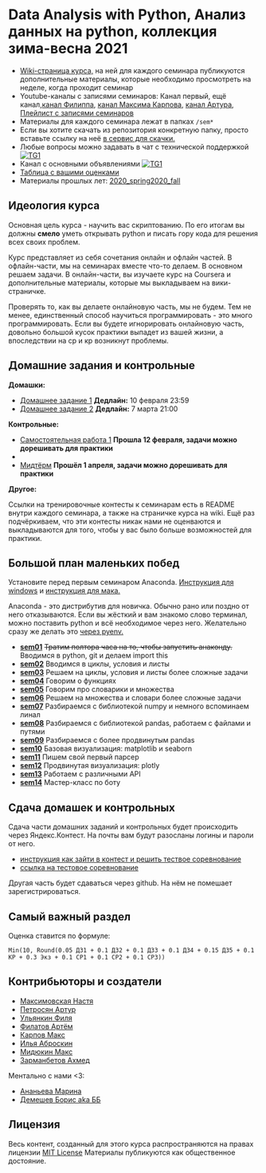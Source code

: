 # Data Analysis with Python, Анализ данных на python, коллекция зима-весна 2021

- [Wiki-страница курса,](http://wiki.cs.hse.ru/Анализ_данных_на_python,_фэн,_2020_spring) на ней для каждого семинара публикуются дополнительные материалы, которые необходимо просмотреть на неделе, когда проходит семинар
-  Youtube-каналы с записями семинаров: Канал первый, ещё канал,[канал Филиппа](https://www.youtube.com/playlist?list=PLNKXA-74YGLiKIKNwgjHtcyutqLdJheF7), [канал Максима Карпова](https://www.youtube.com/playlist?list=PLkBdGfNz-0qNBxbaFDiEbH2GAjgt3I5wr), [канал Артура](https://www.youtube.com/playlist?list=PLDa1nku7NnMmyzOZqAFHhzL2Klo-Bg42C), [Плейлист с записями семинаров](https://youtube.com/playlist?list=PLEwK9wdS5g0oTmYPUuhrFnp7FbrN5Lp20)
- Материалы для каждого семинара лежат в папках `/sem*`
- Если вы хотите скачать из репозитория конкретную папку, просто вставьте ссылку на неё [в сервис для скачки.](https://minhaskamal.github.io/DownGit/#/home)
- Любые вопросы можно задавать в чат с технической поддержкой [![TG1](https://img.shields.io/badge/Telegram-chat-blue)](https://t.me/dap_2021_spring)
- Канал с основными объявлениями [![TG1](https://img.shields.io/badge/Telegram-chat-blue)](https://t.me/joinchat/TzqFUCBXnQ4kB4YS)
- [Таблица с вашими оценками](https://docs.google.com/spreadsheets/d/1EnnWqEnSaPU4lXSSR7B4Ku_oTjXTKvNifytbC_OsRho)
- Материалы прошлых лет: [2020_spring](https://github.com/hse-econ-data-science/eds_spring_2020)[2020_fall](https://github.com/hse-econ-data-science/dap_2020_fall)



## Идеология курса

Основная цель курса - научить вас скриптованию. По его итогам вы должны __смело__ уметь открывать python и писать гору кода для решения всех своих проблем.

Курс представляет из себя сочетания онлайн и офлайн частей. В офлайн-части, мы на семинарах вместе что-то делаем. В основном решаем задачи. В онлайн-части, вы изучаете курс на Coursera и дополнительные материалы, которые мы выкладываем на вики-страничке.

Проверять то, как вы делаете онлайновую часть, мы не будем. Тем не менее, единственный способ научиться программировать - это много программировать. Если вы будете игнорировать онлайновую часть, довольно большой кусок практики выпадет из вашей жизни, а впоследствии на ср и кр возникнут проблемы.   


## Домашние задания и контрольные

__Домашки:__

- [Домашнее задание 1](https://official.contest.yandex.ru/contest/24478/enter/)  __Дедлайн:__ 10 февраля 23:59
- [Домашнее задание 2](https://official.contest.yandex.ru/contest/24479/enter/)  __Дедлайн:__  7 марта 21:00 

__Контрольные:__

- [Самостоятельная работа 1](https://official.contest.yandex.ru/contest/24888/enter/) __Прошла 12 февраля, задачи можно дорешивать для практики__
- 
- [Мидтёрм](https://official.contest.yandex.ru/contest/26447/enter/) __Прошёл 1 апреля, задачи можно дорешивать для практики__

__Другое:__

Ссылки на тренировочные контесты к семинарам есть в README внутри каждого семинара, а также на страничке курса на wiki. Ещё раз подчёркиваем, что эти контесты никак нами не оценваются и выкладываются для того, чтобы у вас было больше возможностей для практики. 

## Большой план маленьких побед

Установите перед первым семинаром Anaconda. [Инструкция для windows](https://github.com/hse-econ-data-science/dap_2020_fall/blob/master/utils/install_conda_windows.pdf) и [инструкция для мака.](https://github.com/hse-econ-data-science/dap_2020_fall/blob/master/utils/install_conda_mac.pdf)

Anaconda - это дистрибутив для новичка. Обычно рано или поздно от него отказываются. Если вы жёсткий и вам знакомо слово терминал, можно поставить python и всё необходимое через него. Желательно сразу же делать это [через pyenv.](https://github.com/pyenv/pyenv)


- [__sem01__](./sem01_intro) ~~Тратим полтора часа на то, чтобы запустить анаконду.~~ Вводимся в python, git и делаем import this
- [__sem02__](./sem02_forif) Вводимся в циклы, условия и листы
- [__sem03__](./sem03_functions) Решаем на циклы, условия и листы более сложные задачи
- [__sem04__](./sem04_forif) Говорим о функциях
- [__sem05__](./sem05_dict) Говорим про словарики и множества
- [__sem06__](./sem06_dict) Решаем на множества и словари более сложные задачи
- [__sem07__](./sem07_numpy) Разбираемся с библиотекой numpy и немного вспоминаем линал
- [__sem08__](./sem08_pandas) Разбираемся с библиотекой pandas, работаем с файлами и путями
- [__sem09__](./sem09_pandas) Разбираемся с более продвинутым pandas
- [__sem10__](./sem10_visual) Базовая визуализация: matplotlib и seaborn
- [__sem11__](./sem11_visual) Пишем свой первый парсер
- [__sem12__](./sem12_parsers) Продвинутая визуализация: plotly
- [__sem13__](./sem13_api)  Работаем с различными API
- [__sem14__](./sem14_bot) Мастер-класс по боту


## Сдача домашек и контрольных

Сдача части домашних заданий и контрольных будет происходить через  Яндекс.Контест. На почты вам будут разосланы логины и пароли от него.

  - [инструкция как зайти в контест и решить тествое соревнование](https://github.com/hse-econ-data-science/dap_2020_fall/blob/master/utils/eds_test_contest.pdf)
  - [ссылка на тестовое соревнование](https://official.contest.yandex.ru/contest/17883/enter)

Другая часть будет сдаваться через github. На нём не помешает зарегистрироваться.


## Самый важный раздел

Оценка ставится по формуле:

```
Min(10, Round(0.05 ДЗ1 + 0.1 ДЗ2 + 0.1 ДЗ3 + 0.1 ДЗ4 + 0.15 ДЗ5 + 0.1 КР + 0.3 Экз + 0.1 СР1 + 0.1 СР2 + 0.1 СР3))

```

## Контрибьюторы и создатели

* [Максимовская Настя](https://github.com/AnastasiyaMax)
* [Петросян Артур](https://github.com/pet67)
* [Ульянкин Филя](https://github.com/FUlyankin)
* [Филатов Артём](https://github.com/FilatovArtm)
* [Карпов Макс](https://github.com/karpovmax)
* [Илья Аброскин](https://github.com/ilyaaaaaaaa)
* [Мидюкин Макс](https://github.com/MidiukinM)
* [Зарманбетов Ахмед](https://github.com/ahmedushka7)

Ментально с нами <3:

* [Ананьева Марина](https://github.com/anamarina)
* [Демешев Борис aka ББ](https://github.com/bdemeshev)


## Лицензия

Весь контент, созданный для этого курса распространяются на правах лицензии [MIT License](https://github.com/hse-econ-data-science/dap_2020_fall/blob/master/LICENSE) Материалы публикуются как общественное достояние.
